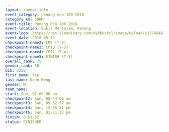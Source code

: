 ```yaml
--- 
layout: runner-info 
event_category: penang-eco-100-2018 
category_km: 30KM 
event-title: Penang Eco 100 2018 
event-location: Bukit Mertajam, Penang 
event-logo: https://res.cloudinary.com/dykbosktl/image/upload/v1576648106/Logo/Logo_lovxhg.jpg 
event-date: 2018-05-12 
checkpoint-name2: CP6 (T-2) 
checkpoint-name3: CP10 (T-3) 
checkpoint-name4: CP11 (T-4) 
checkpoint-name5: FINISH (T-5) 
overall_rank: 75
gender_rank: 50
bib: 3228
first_name: Yee
last_name: Keen Meng
gender: M
team_name: 
start: Sun, 07-00-00 am
checkpoint2: Sun, 08-44-06 am
checkpoint3: Sun, 09-52-57 am
checkpoint4: Sun, 12-05-21 pm
checkpoint5: Sun, 01-51-32 pm
finish: 6-51-32
status: FINISHER
--- 
```

